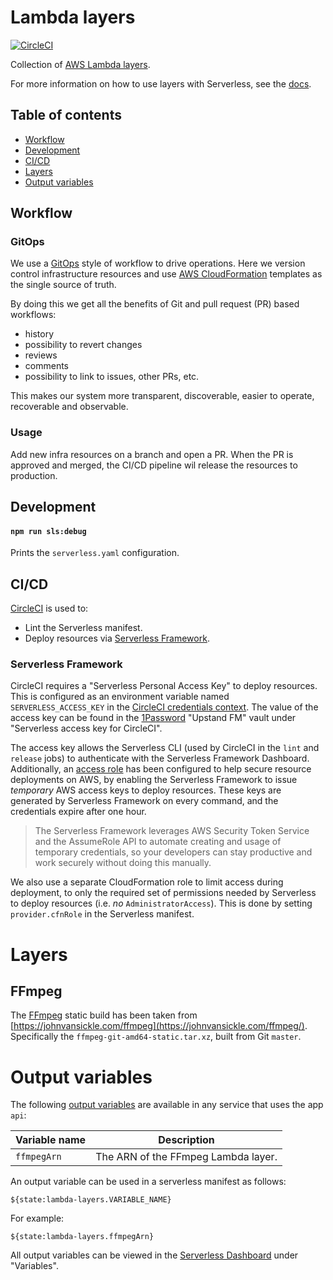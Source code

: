 # Lambda layers

[![CircleCI](https://circleci.com/gh/upstandfm/lambda-layers.svg?style=svg)](https://circleci.com/gh/upstandfm/lambda-layers)

Collection of [AWS Lambda layers](https://docs.aws.amazon.com/lambda/latest/dg/configuration-layers.html).

For more information on how to use layers with Serverless, see the [docs](https://serverless.com/framework/docs/providers/aws/guide/layers/).

## Table of contents

- [Workflow](#workflow)
- [Development](#development)
- [CI/CD](#cicd)
- [Layers](#layers)
- [Output variables](#output-variables)

## Workflow

### GitOps

We use a [GitOps](https://github.com/danillouz/gitops-manifesto) style of workflow to drive operations. Here we version control infrastructure resources and use [AWS CloudFormation](https://aws.amazon.com/cloudformation/) templates as the single source of truth.

By doing this we get all the benefits of Git and pull request (PR) based workflows:

- history
- possibility to revert changes
- reviews
- comments
- possibility to link to issues, other PRs, etc.

This makes our system more transparent, discoverable, easier to operate, recoverable and observable.

### Usage

Add new infra resources on a branch and open a PR. When the PR is approved and merged, the CI/CD pipeline wil release the resources to production.

## Development

#### `npm run sls:debug`

Prints the `serverless.yaml` configuration.

## CI/CD

[CircleCI](https://circleci.com/gh/organizations/upstandfm) is used to:

- Lint the Serverless manifest.
- Deploy resources via [Serverless Framework](https://serverless.com).

### Serverless Framework

CircleCI requires a "Serverless Personal Access Key" to deploy resources. This is configured as an environment variable named `SERVERLESS_ACCESS_KEY` in the [CircleCI credentials context](https://circleci.com/gh/organizations/upstandfm/settings#contexts/400c57df-2f9a-46e3-88d8-dd598b88fd19).
The value of the access key can be found in the [1Password](https://1password.com/) "Upstand FM" vault under "Serverless access key for CircleCI".

The access key allows the Serverless CLI (used by CircleCI in the `lint` and `release` jobs) to authenticate with the Serverless Framework Dashboard.<br/>
Additionally, an [access role](https://serverless.com/framework/docs/dashboard/access-roles/) has been configured to help secure resource deployments on AWS, by enabling the Serverless Framework to issue _temporary_ AWS access keys to deploy resources. These keys are generated by Serverless Framework on every command, and the credentials expire after one hour.

> The Serverless Framework leverages AWS Security Token Service and the AssumeRole API to automate creating and usage of temporary credentials, so your developers can stay productive and work securely without doing this manually.

We also use a separate CloudFormation role to limit access during deployment, to only the required set of permissions needed by Serverless to deploy resources (i.e. _no_ `AdministratorAccess`). This is done by setting `provider.cfnRole` in the Serverless manifest.

# Layers

## FFmpeg

The [FFmpeg](https://ffmpeg.org/) static build has been taken from [https://johnvansickle.com/ffmpeg](https://johnvansickle.com/ffmpeg/). Specifically the `ffmpeg-git-amd64-static.tar.xz`, built from Git `master`.

# Output variables

The following [output variables](https://serverless.com/framework/docs/dashboard/output-variables/) are available in any service that uses the app `api`:

| Variable name | Description                         |
| ------------- | ----------------------------------- |
| `ffmpegArn`   | The ARN of the FFmpeg Lambda layer. |

An output variable can be used in a serverless manifest as follows:

```
${state:lambda-layers.VARIABLE_NAME}
```

For example:

```
${state:lambda-layers.ffmpegArn}
```

All output variables can be viewed in the [Serverless Dashboard](https://dashboard.serverless.com/tenants/upstandfm/applications/api/services/lambda-layers/stage/prod/region/eu-central-1#service-overview=overview) under "Variables".
